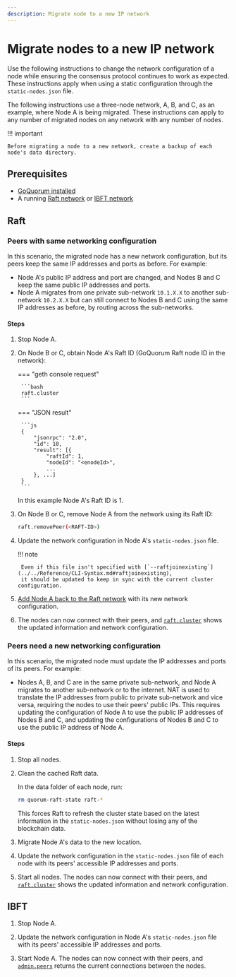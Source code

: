 ```yaml
---
description: Migrate node to a new IP network
---
```


# Migrate nodes to a new IP network

Use the following instructions to change the network configuration of a node while ensuring the consensus protocol
continues to work as expected.
These instructions apply when using a static configuration through the `static-nodes.json` file.

The following instructions use a three-node network, A, B, and C, as an example, where Node A is being migrated.
These instructions can apply to any number of migrated nodes on any network with any number of nodes.

!!! important

    Before migrating a node to a new network, create a backup of each node's data directory.

## Prerequisites

- [GoQuorum installed](../GetStarted/Install.md)
- A running [Raft network](../../Tutorials/Create-a-Raft-network.md) or [IBFT network](../../Tutorials/Create-IBFT-Network.md)

## Raft

### Peers with same networking configuration

In this scenario, the migrated node has a new network configuration, but its peers keep the same IP addresses and ports as before.
For example:

- Node A's public IP address and port are changed, and Nodes B and C keep the same public IP addresses and ports.
- Node A migrates from one private sub-network `10.1.X.X` to another sub-network `10.2.X.X` but can still connect to
  Nodes B and C using the same IP addresses as before, by routing across the sub-networks.

#### Steps

1. Stop Node A.

1. On Node B or C, obtain Node A's Raft ID (GoQuorum Raft node ID in the network):

    === "geth console request"

        ```bash
        raft.cluster
        ```

    === "JSON result"

        ```js
        {
            "jsonrpc": "2.0",
            "id": 10,
            "result": [{
                "raftId": 1,
                "nodeId": "<enodeId>",
                ...
            }, ...]
        }
        ```

    In this example Node A's Raft ID is 1.

1. On Node B or C, remove Node A from the network using its Raft ID:

    ```bash
    raft.removePeer(<RAFT-ID>)
    ```

1. Update the network configuration in Node A's `static-nodes.json` file.

    !!! note

        Even if this file isn't specified with [`--raftjoinexisting`](../../Reference/CLI-Syntax.md#raftjoinexisting),
        it should be updated to keep in sync with the current cluster configuration.

1. [Add Node A back to the Raft network](add_node_examples.md#raft) with its new network configuration.

1. The nodes can now connect with their peers, and [`raft.cluster`](../../Reference/API-Methods.md#raft_cluster)
   shows the updated information and network configuration.

### Peers need a new networking configuration

In this scenario, the migrated node must update the IP addresses and ports of its peers.
For example:

- Nodes A, B, and C are in the same private sub-network, and Node A migrates to another sub-network or to the internet.
  NAT is used to translate the IP addresses from public to private sub-network and vice versa, requiring the nodes to use
  their peers' public IPs.
  This requires updating the configuration of Node A to use the public IP addresses of Nodes B and C, and updating the
  configurations of Nodes B and C to use the public IP address of Node A.

#### Steps

1. Stop all nodes.

1. Clean the cached Raft data.

    In the data folder of each node, run:

    ```bash
    rm quorum-raft-state raft-*
    ```

    This forces Raft to refresh the cluster state based on the latest information in the `static-nodes.json` without
    losing any of the blockchain data.

1. Migrate Node A's data to the new location.

1. Update the network configuration in the `static-nodes.json` file of each node with its peers' accessible IP addresses and ports.

1. Start all nodes.
   The nodes can now connect with their peers, and [`raft.cluster`](../../Reference/API-Methods.md#raft_cluster) shows
   the updated information and network configuration.

## IBFT

1. Stop Node A.

1. Update the network configuration in Node A's `static-nodes.json` file with its peers' accessible IP addresses and ports.

1. Start Node A.
   The nodes can now connect with their peers, and [`admin.peers`](https://geth.ethereum.org/docs/rpc/ns-admin#admin_peers)
   returns the current connections between the nodes.
